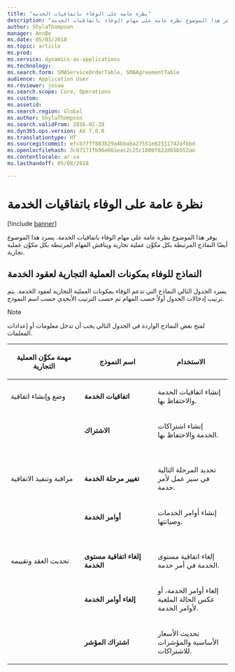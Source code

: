```yaml
---
title: "نظرة عامة على الوفاء باتفاقيات الخدمة"
description: "يوفر هذا الموضوع نظرة عامة على مهام الوفاء باتفاقيات الخدمة."
author: ShylaThompson
manager: AnnBe
ms.date: 05/03/2018
ms.topic: article
ms.prod: 
ms.service: dynamics-ax-applications
ms.technology: 
ms.search.form: SMAServiceOrderTable, SMAAgreementTable
audience: Application User
ms.reviewer: josaw
ms.search.scope: Core, Operations
ms.custom: 
ms.assetid: 
ms.search.region: Global
ms.author: ShylaThompson
ms.search.validFrom: 2016-02-28
ms.dyn365.ops.version: AX 7.0.0
ms.translationtype: HT
ms.sourcegitcommit: efcb77ff883b29a4bbaba27551e02311742afbbd
ms.openlocfilehash: 3c87171fb96e661eac2c25c1800f622d65b552ae
ms.contentlocale: ar-sa
ms.lasthandoff: 05/08/2018

---
```



# <a name="fulfill-service-agreements-overview"></a>نظرة عامة على الوفاء باتفاقيات الخدمة 

[!include [banner](../includes/banner.md)]


يوفر هذا الموضوع نظرة عامة على مهام الوفاء باتفاقيات الخدمة. يسرد هذا الموضوع أيضًا النماذج المرتبطة بكل مكوِّن عملية تجارية ويناقش المهام المرتبطة بكل مكوِّن عملية تجارية.

## <a name="forms-for-the-fulfill-service-contracts-business-process-components"></a>النماذج للوفاء بمكونات العملية التجارية لعقود الخدمة

يسرد الجدول التالي النماذج التي تدعم الوفاء بمكونات العملية التجارية لعقود الخدمة. يتم ترتيب إدخالات الجدول أولاً حسب المهام ثم حسب الترتيب الأبجدي حسب اسم النموذج.


> [!NOTE]
> <P>لفتح بعض النماذج الواردة في الجدول التالي يجب أن تدخل معلومات أو إعدادات المعلمات.</P>



<table>
<colgroup>
<col style="width: 33%" />
<col style="width: 33%" />
<col style="width: 33%" />
</colgroup>
<thead>
<tr class="header">
<th><p>مهمة مكوِّن العملية التجارية</p></th>
<th><p>اسم النموذج</p></th>
<th><p>الاستخدام</p></th>
</tr>
</thead>
<tbody>
<tr class="odd">
<td><p>وضع وإنشاء اتفاقية</p></td>
<td><p><strong>اتفاقيات الخدمة</strong></p></td>
<td><p>إنشاء اتفاقيات الخدمة والاحتفاظ بها.</p></td>
</tr>
<tr class="even">
<td><p></p></td>
<td><p><strong>الاشتراك</strong></p></td>
<td><p>إنشاء اشتراكات الخدمة والاحتفاظ بها.</p></td>
</tr>
<tr class="odd">
<td><p> </p></td>
<td><p> </p></td>
<td><p> </p></td>
</tr>
<tr class="even">
<td><p>مراقبة وتنفيذ الاتفاقية</p></td>
<td><p><strong>تغيير مرحلة الخدمة</strong></p></td>
<td><p>تحديد المرحلة التالية في سير عمل لأمر خدمة.</p></td>
</tr>
<tr class="odd">
<td><p></p></td>
<td><p><strong>أوامر الخدمة</strong></p></td>
<td><p>إنشاء أوامر الخدمات وصيانتها.</p></td>
</tr>
<tr class="even">
<td><p> </p></td>
<td><p> </p></td>
<td><p> </p></td>
</tr>
<tr class="odd">
<td><p>تحديث العقد وتقييمه</p></td>
<td><p><strong>إلغاء اتفاقية مستوى الخدمة </strong></p></td>
<td><p>إلغاء اتفاقية مستوى الخدمة في أمر خدمة.</p></td>
</tr>
<tr class="even">
<td><p></p></td>
<td><p><strong>إلغاء أوامر الخدمة</strong></p></td>
<td><p>إلغاء أوامر الخدمة، أو عكس الحالة الملغية لأوامر الخدمة.</p></td>
</tr>
<tr class="odd">
<td><p></p></td>
<td><p><strong>اشتراك المؤشر</strong></p></td>
<td><p>تحديث الأسعار الأساسية والمؤشرات للاشتراكات.</p></td>
</tr>
</tbody>
</table>

  



